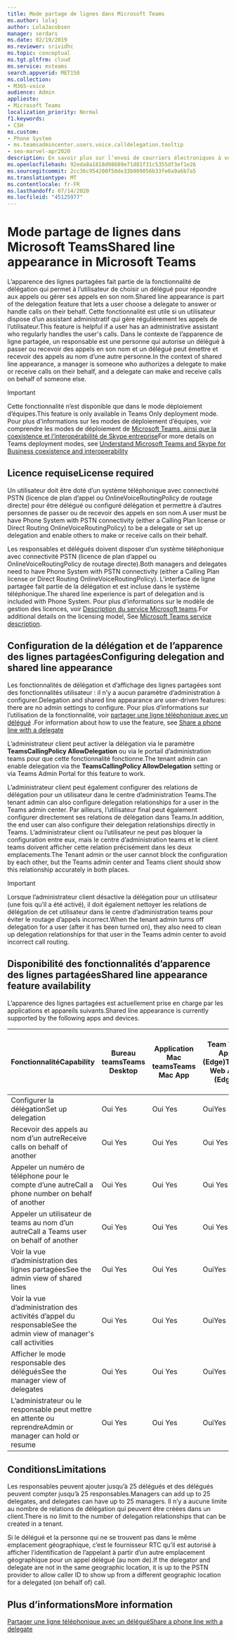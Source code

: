 ```yaml
---
title: Mode partage de lignes dans Microsoft Teams
ms.author: lolaj
author: LolaJacobsen
manager: serdars
ms.date: 02/19/2019
ms.reviewer: srividhc
ms.topic: conceptual
ms.tgt.pltfrm: cloud
ms.service: msteams
search.appverid: MET150
ms.collection:
- M365-voice
audience: Admin
appliesto:
- Microsoft Teams
localization_priority: Normal
f1.keywords:
- CSH
ms.custom:
- Phone System
- ms.teamsadmincenter.users.voice.calldelegation.tooltip
- seo-marvel-apr2020
description: En savoir plus sur l’envoi de courriers électroniques à vos utilisateurs à l’aide de leurs informations de conférence audio dans Microsoft Teams.
ms.openlocfilehash: 92eda8a1818d98689e71d81f31c5355df3ef1e26
ms.sourcegitcommit: 2cc36c954200f50de33b909856b33fe0a9a6b7a5
ms.translationtype: MT
ms.contentlocale: fr-FR
ms.lasthandoff: 07/14/2020
ms.locfileid: "45125977"
---
```

# <a name="shared-line-appearance-in-microsoft-teams"></a><span data-ttu-id="47a71-103">Mode partage de lignes dans Microsoft Teams</span><span class="sxs-lookup"><span data-stu-id="47a71-103">Shared line appearance in Microsoft Teams</span></span>

<span data-ttu-id="47a71-104">L’apparence des lignes partagées fait partie de la fonctionnalité de délégation qui permet à l’utilisateur de choisir un délégué pour répondre aux appels ou gérer ses appels en son nom.</span><span class="sxs-lookup"><span data-stu-id="47a71-104">Shared line appearance is part of the delegation feature that lets a user choose a delegate to answer or handle calls on their behalf.</span></span> <span data-ttu-id="47a71-105">Cette fonctionnalité est utile si un utilisateur dispose d’un assistant administratif qui gère régulièrement les appels de l’utilisateur.</span><span class="sxs-lookup"><span data-stu-id="47a71-105">This feature is helpful if a user has an administrative assistant who regularly handles the user's calls.</span></span> <span data-ttu-id="47a71-106">Dans le contexte de l’apparence de ligne partagée, un responsable est une personne qui autorise un délégué à passer ou recevoir des appels en son nom et un délégué peut émettre et recevoir des appels au nom d’une autre personne.</span><span class="sxs-lookup"><span data-stu-id="47a71-106">In the context of shared line appearance, a manager is someone who authorizes a delegate to make or receive calls on their behalf, and a delegate can make and receive calls on behalf of someone else.</span></span>

> [!IMPORTANT]
> <span data-ttu-id="47a71-107">Cette fonctionnalité n’est disponible que dans le mode déploiement d’équipes.</span><span class="sxs-lookup"><span data-stu-id="47a71-107">This feature is only available in Teams Only deployment mode.</span></span> <span data-ttu-id="47a71-108">Pour plus d’informations sur les modes de déploiement d’équipes, voir comprendre les modes de déploiement de [Microsoft Teams, ainsi que la coexistence et l’interopérabilité de Skype entreprise](teams-and-skypeforbusiness-coexistence-and-interoperability.md)</span><span class="sxs-lookup"><span data-stu-id="47a71-108">For more details on Teams deployment modes, see [Understand Microsoft Teams and Skype for Business coexistence and interoperability](teams-and-skypeforbusiness-coexistence-and-interoperability.md)</span></span>

## <a name="license-required"></a><span data-ttu-id="47a71-109">Licence requise</span><span class="sxs-lookup"><span data-stu-id="47a71-109">License required</span></span>

<span data-ttu-id="47a71-110">Un utilisateur doit être doté d’un système téléphonique avec connectivité PSTN (licence de plan d’appel ou OnlineVoiceRoutingPolicy de routage directe) pour être délégué ou configuré délégation et permettre à d’autres personnes de passer ou de recevoir des appels en son nom.</span><span class="sxs-lookup"><span data-stu-id="47a71-110">A user must be have Phone System with PSTN connectivity (either a Calling Plan license or Direct Routing OnlineVoiceRoutingPolicy) to be a delegate or set up delegation and enable others to make or receive calls on their behalf.</span></span>

<span data-ttu-id="47a71-111">Les responsables et délégués doivent disposer d’un système téléphonique avec connectivité PSTN (licence de plan d’appel ou OnlineVoiceRoutingPolicy de routage directe).</span><span class="sxs-lookup"><span data-stu-id="47a71-111">Both managers and delegates need to have Phone System with PSTN connectivity (either a Calling Plan license or Direct Routing OnlineVoiceRoutingPolicy).</span></span> <span data-ttu-id="47a71-112">L’interface de ligne partagée fait partie de la délégation et est incluse dans le système téléphonique.</span><span class="sxs-lookup"><span data-stu-id="47a71-112">The shared line experience is part of delegation and is included with Phone System.</span></span> <span data-ttu-id="47a71-113">Pour plus d’informations sur le modèle de gestion des licences, voir [Description du service Microsoft teams](https://docs.microsoft.com/office365/servicedescriptions/teams-service-description).</span><span class="sxs-lookup"><span data-stu-id="47a71-113">For additional details on the licensing model, See [Microsoft Teams service description](https://docs.microsoft.com/office365/servicedescriptions/teams-service-description).</span></span>

## <a name="configuring-delegation-and-shared-line-appearance"></a><span data-ttu-id="47a71-114">Configuration de la délégation et de l’apparence des lignes partagées</span><span class="sxs-lookup"><span data-stu-id="47a71-114">Configuring delegation and shared line appearance</span></span>

<span data-ttu-id="47a71-115">Les fonctionnalités de délégation et d’affichage des lignes partagées sont des fonctionnalités utilisateur : il n’y a aucun paramètre d’administration à configurer.</span><span class="sxs-lookup"><span data-stu-id="47a71-115">Delegation and shared line appearance are user-driven features: there are no admin settings to configure.</span></span> <span data-ttu-id="47a71-116">Pour plus d’informations sur l’utilisation de la fonctionnalité, voir [partager une ligne téléphonique avec un délégué](https://support.office.com/article/share-a-phone-line-with-a-delegate-16307929-a51f-43fc-8323-3b1bf115e5a8) .</span><span class="sxs-lookup"><span data-stu-id="47a71-116">For information about how to use the feature, see [Share a phone line with a delegate](https://support.office.com/article/share-a-phone-line-with-a-delegate-16307929-a51f-43fc-8323-3b1bf115e5a8)</span></span>

<span data-ttu-id="47a71-117">L’administrateur client peut activer la délégation via le paramètre **TeamsCallingPolicy AllowDelegation** ou via le portail d’administration teams pour que cette fonctionnalité fonctionne.</span><span class="sxs-lookup"><span data-stu-id="47a71-117">The tenant admin can enable delegation via the **TeamsCallingPolicy AllowDelegation** setting or via Teams Admin Portal for this feature to work.</span></span> 

<span data-ttu-id="47a71-118">L’administrateur client peut également configurer des relations de délégation pour un utilisateur dans le centre d’administration Teams.</span><span class="sxs-lookup"><span data-stu-id="47a71-118">The tenant admin can also configure delegation relationships for a user in the Teams admin center.</span></span> <span data-ttu-id="47a71-119">Par ailleurs, l’utilisateur final peut également configurer directement ses relations de délégation dans Teams.</span><span class="sxs-lookup"><span data-stu-id="47a71-119">In addition, the end user can also configure their delegation relationships directly in Teams.</span></span> <span data-ttu-id="47a71-120">L’administrateur client ou l’utilisateur ne peut pas bloquer la configuration entre eux, mais le centre d’administration teams et le client teams doivent afficher cette relation précisément dans les deux emplacements.</span><span class="sxs-lookup"><span data-stu-id="47a71-120">The Tenant admin or the user cannot block the configuration by each other, but the Teams admin center and Teams client should show this relationship accurately in both places.</span></span> 

> [!IMPORTANT]
> <span data-ttu-id="47a71-121">Lorsque l’administrateur client désactive la délégation pour un utilisateur (une fois qu’il a été activé), il doit également nettoyer les relations de délégation de cet utilisateur dans le centre d’administration teams pour éviter le routage d’appels incorrect.</span><span class="sxs-lookup"><span data-stu-id="47a71-121">When the tenant admin turns off delegation for a user (after it has been turned on), they also need to clean up delegation relationships for that user in the Teams admin center to avoid incorrect call routing.</span></span>

## <a name="shared-line-appearance-feature-availability"></a><span data-ttu-id="47a71-122">Disponibilité des fonctionnalités d’apparence des lignes partagées</span><span class="sxs-lookup"><span data-stu-id="47a71-122">Shared line appearance feature availability</span></span>

<span data-ttu-id="47a71-123">L’apparence des lignes partagées est actuellement prise en charge par les applications et appareils suivants.</span><span class="sxs-lookup"><span data-stu-id="47a71-123">Shared line appearance is currently supported by the following apps and devices.</span></span>

| <span data-ttu-id="47a71-124">Fonctionnalité</span><span class="sxs-lookup"><span data-stu-id="47a71-124">Capability</span></span> | <span data-ttu-id="47a71-125">Bureau teams</span><span class="sxs-lookup"><span data-stu-id="47a71-125">Teams Desktop</span></span> | <span data-ttu-id="47a71-126">Application Mac teams</span><span class="sxs-lookup"><span data-stu-id="47a71-126">Teams Mac App</span></span> | <span data-ttu-id="47a71-127">Team Web App (Edge)</span><span class="sxs-lookup"><span data-stu-id="47a71-127">Teams Web App (Edge)</span></span> |<span data-ttu-id="47a71-128">Application mobile iOS/Android teams</span><span class="sxs-lookup"><span data-stu-id="47a71-128">Teams mobile iOS/Android App</span></span> | <span data-ttu-id="47a71-129">Téléphone IP teams</span><span class="sxs-lookup"><span data-stu-id="47a71-129">Teams IP phone</span></span> |
|------------|---------------|---------------|----------------------|-----------------------------|----------------|
| <span data-ttu-id="47a71-130">Configurer la délégation</span><span class="sxs-lookup"><span data-stu-id="47a71-130">Set up delegation</span></span> | <span data-ttu-id="47a71-131">Oui </span><span class="sxs-lookup"><span data-stu-id="47a71-131">Yes</span></span> | <span data-ttu-id="47a71-132">Oui </span><span class="sxs-lookup"><span data-stu-id="47a71-132">Yes</span></span> | <span data-ttu-id="47a71-133">Oui</span><span class="sxs-lookup"><span data-stu-id="47a71-133">Yes</span></span> | <span data-ttu-id="47a71-134">Non</span><span class="sxs-lookup"><span data-stu-id="47a71-134">No</span></span> | <span data-ttu-id="47a71-135">Oui</span><span class="sxs-lookup"><span data-stu-id="47a71-135">Yes</span></span> |
| <span data-ttu-id="47a71-136">Recevoir des appels au nom d’un autre</span><span class="sxs-lookup"><span data-stu-id="47a71-136">Receive calls on behalf of another</span></span> | <span data-ttu-id="47a71-137">Oui </span><span class="sxs-lookup"><span data-stu-id="47a71-137">Yes</span></span> | <span data-ttu-id="47a71-138">Oui </span><span class="sxs-lookup"><span data-stu-id="47a71-138">Yes</span></span> | <span data-ttu-id="47a71-139">Oui </span><span class="sxs-lookup"><span data-stu-id="47a71-139">Yes</span></span> | <span data-ttu-id="47a71-140">Oui </span><span class="sxs-lookup"><span data-stu-id="47a71-140">Yes</span></span> | <span data-ttu-id="47a71-141">Oui </span><span class="sxs-lookup"><span data-stu-id="47a71-141">Yes</span></span> |
| <span data-ttu-id="47a71-142">Appeler un numéro de téléphone pour le compte d’une autre</span><span class="sxs-lookup"><span data-stu-id="47a71-142">Call a phone number on behalf of another</span></span> | <span data-ttu-id="47a71-143">Oui </span><span class="sxs-lookup"><span data-stu-id="47a71-143">Yes</span></span> | <span data-ttu-id="47a71-144">Oui </span><span class="sxs-lookup"><span data-stu-id="47a71-144">Yes</span></span> | <span data-ttu-id="47a71-145">Oui </span><span class="sxs-lookup"><span data-stu-id="47a71-145">Yes</span></span> | <span data-ttu-id="47a71-146">Oui </span><span class="sxs-lookup"><span data-stu-id="47a71-146">Yes</span></span> | <span data-ttu-id="47a71-147">Oui </span><span class="sxs-lookup"><span data-stu-id="47a71-147">Yes</span></span> |
| <span data-ttu-id="47a71-148">Appeler un utilisateur de teams au nom d’un autre</span><span class="sxs-lookup"><span data-stu-id="47a71-148">Call a Teams user on behalf of another</span></span> | <span data-ttu-id="47a71-149">Oui </span><span class="sxs-lookup"><span data-stu-id="47a71-149">Yes</span></span> | <span data-ttu-id="47a71-150">Oui </span><span class="sxs-lookup"><span data-stu-id="47a71-150">Yes</span></span> | <span data-ttu-id="47a71-151">Oui </span><span class="sxs-lookup"><span data-stu-id="47a71-151">Yes</span></span> | <span data-ttu-id="47a71-152">Oui </span><span class="sxs-lookup"><span data-stu-id="47a71-152">Yes</span></span> | <span data-ttu-id="47a71-153">Oui </span><span class="sxs-lookup"><span data-stu-id="47a71-153">Yes</span></span> |
| <span data-ttu-id="47a71-154">Voir la vue d’administration des lignes partagées</span><span class="sxs-lookup"><span data-stu-id="47a71-154">See the admin view of shared lines</span></span> | <span data-ttu-id="47a71-155">Oui </span><span class="sxs-lookup"><span data-stu-id="47a71-155">Yes</span></span> | <span data-ttu-id="47a71-156">Oui </span><span class="sxs-lookup"><span data-stu-id="47a71-156">Yes</span></span> | <span data-ttu-id="47a71-157">Oui</span><span class="sxs-lookup"><span data-stu-id="47a71-157">Yes</span></span> | <span data-ttu-id="47a71-158">Non</span><span class="sxs-lookup"><span data-stu-id="47a71-158">No</span></span> | <span data-ttu-id="47a71-159">Non</span><span class="sxs-lookup"><span data-stu-id="47a71-159">No</span></span> |
| <span data-ttu-id="47a71-160">Voir la vue d’administration des activités d’appel du responsable</span><span class="sxs-lookup"><span data-stu-id="47a71-160">See the admin view of manager's call activities</span></span> | <span data-ttu-id="47a71-161">Oui </span><span class="sxs-lookup"><span data-stu-id="47a71-161">Yes</span></span> | <span data-ttu-id="47a71-162">Oui </span><span class="sxs-lookup"><span data-stu-id="47a71-162">Yes</span></span> | <span data-ttu-id="47a71-163">Oui</span><span class="sxs-lookup"><span data-stu-id="47a71-163">Yes</span></span> | <span data-ttu-id="47a71-164">Non</span><span class="sxs-lookup"><span data-stu-id="47a71-164">No</span></span> | <span data-ttu-id="47a71-165">Non</span><span class="sxs-lookup"><span data-stu-id="47a71-165">No</span></span> |
| <span data-ttu-id="47a71-166">Afficher le mode responsable des délégués</span><span class="sxs-lookup"><span data-stu-id="47a71-166">See the manager view of delegates</span></span> | <span data-ttu-id="47a71-167">Oui </span><span class="sxs-lookup"><span data-stu-id="47a71-167">Yes</span></span> | <span data-ttu-id="47a71-168">Oui </span><span class="sxs-lookup"><span data-stu-id="47a71-168">Yes</span></span> | <span data-ttu-id="47a71-169">Oui</span><span class="sxs-lookup"><span data-stu-id="47a71-169">Yes</span></span> | <span data-ttu-id="47a71-170">Non</span><span class="sxs-lookup"><span data-stu-id="47a71-170">No</span></span> | <span data-ttu-id="47a71-171">Non</span><span class="sxs-lookup"><span data-stu-id="47a71-171">No</span></span> |
| <span data-ttu-id="47a71-172">L’administrateur ou le responsable peut mettre en attente ou reprendre</span><span class="sxs-lookup"><span data-stu-id="47a71-172">Admin or manager can hold or resume</span></span> | <span data-ttu-id="47a71-173">Oui </span><span class="sxs-lookup"><span data-stu-id="47a71-173">Yes</span></span> | <span data-ttu-id="47a71-174">Oui </span><span class="sxs-lookup"><span data-stu-id="47a71-174">Yes</span></span> | <span data-ttu-id="47a71-175">Oui</span><span class="sxs-lookup"><span data-stu-id="47a71-175">Yes</span></span> | <span data-ttu-id="47a71-176">Non</span><span class="sxs-lookup"><span data-stu-id="47a71-176">No</span></span> | <span data-ttu-id="47a71-177">Non</span><span class="sxs-lookup"><span data-stu-id="47a71-177">No</span></span> |

## <a name="limitations"></a><span data-ttu-id="47a71-178">Conditions</span><span class="sxs-lookup"><span data-stu-id="47a71-178">Limitations</span></span>

<span data-ttu-id="47a71-179">Les responsables peuvent ajouter jusqu’à 25 délégués et des délégués peuvent compter jusqu’à 25 responsables.</span><span class="sxs-lookup"><span data-stu-id="47a71-179">Managers can add up to 25 delegates, and delegates can have up to 25 managers.</span></span> <span data-ttu-id="47a71-180">Il n’y a aucune limite au nombre de relations de délégation qui peuvent être créées dans un client.</span><span class="sxs-lookup"><span data-stu-id="47a71-180">There is no limit to the number of delegation relationships that can be created in a tenant.</span></span> 
 
<span data-ttu-id="47a71-181">Si le délégué et la personne qui ne se trouvent pas dans le même emplacement géographique, c’est le fournisseur RTC qu’il est autorisé à afficher l’identification de l’appelant à partir d’un autre emplacement géographique pour un appel délégué (au nom de).</span><span class="sxs-lookup"><span data-stu-id="47a71-181">If the delegator and delegate are not in the same geographic location, it is up to the PSTN provider to allow caller ID to show up from a different geographic location for a delegated (on behalf of) call.</span></span> 
 
## <a name="more-information"></a><span data-ttu-id="47a71-182">Plus d’informations</span><span class="sxs-lookup"><span data-stu-id="47a71-182">More information</span></span>

[<span data-ttu-id="47a71-183">Partager une ligne téléphonique avec un délégué</span><span class="sxs-lookup"><span data-stu-id="47a71-183">Share a phone line with a delegate</span></span>](https://support.office.com/article/share-a-phone-line-with-a-delegate-16307929-a51f-43fc-8323-3b1bf115e5a8)
